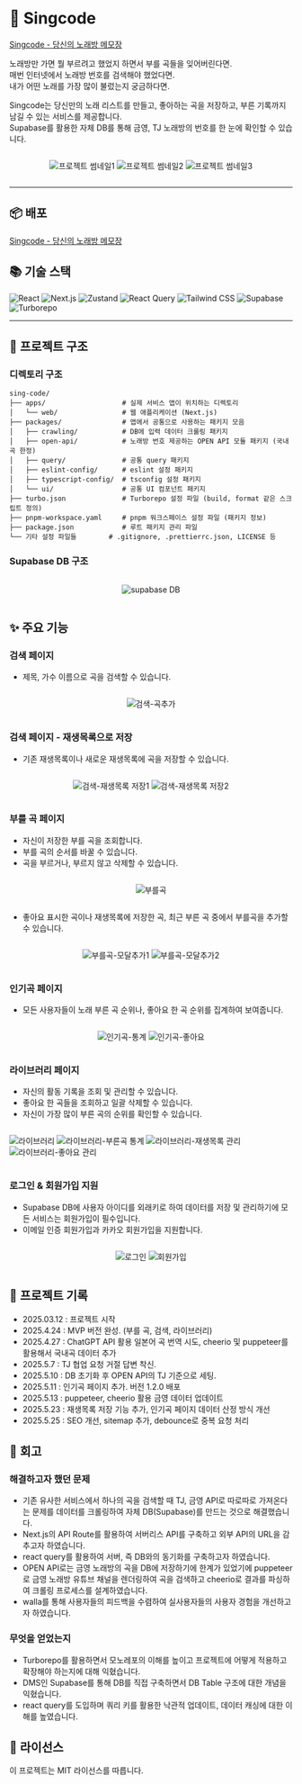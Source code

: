 # 🎵 Singcode

[Singcode - 당신의 노래방 메모장](https://www.singcode.kr)


노래방만 가면 뭘 부르려고 했었지 하면서 부를 곡들을 잊어버린다면. <br/>
매번 인터넷에서 노래방 번호를 검색해야 했었다면. <br/>
내가 어떤 노래를 가장 많이 불렀는지 궁금하다면. <br/>

Singcode는 당신만의 노래 리스트를 만들고, 좋아하는 곡을 저장하고, 부른 기록까지 남길 수 있는 서비스를 제공합니다.  <br/>
Supabase를 활용한 자체 DB를 통해 금영, TJ 노래방의 번호를 한 눈에 확인할 수 있습니다.

<div style="display: flex; justify-content: center; gap: 10px; flex-wrap: wrap;">

![프로젝트 썸네일1](https://github.com/user-attachments/assets/dd6ce355-d961-4075-984b-a2d500f3d852)
![프로젝트 썸네일2](https://github.com/user-attachments/assets/e4d3fb2c-7bee-48fd-b73c-eb833f48f1e0)
![프로젝트 썸네일3](https://github.com/user-attachments/assets/133bb11e-18e6-47f3-ab86-6ef1fb2865c1)


</div>


---


## 📦 배포
[Singcode - 당신의 노래방 메모장](https://www.singcode.kr)

## 📚 기술 스택

![React](https://img.shields.io/badge/React-20232A?style=for-the-badge&logo=react)
![Next.js](https://img.shields.io/badge/Next.js-000000?style=for-the-badge&logo=next.js)
![Zustand](https://img.shields.io/badge/Zustand-FFAD00?style=for-the-badge&logo=Zustand)
![React Query](https://img.shields.io/badge/React_Query-1F4154?style=for-the-badge&logo=react-query)
![Tailwind CSS](https://img.shields.io/badge/Tailwind_CSS-142351?style=for-the-badge&logo=tailwind-css)
![Supabase](https://img.shields.io/badge/Supabase-323232?style=for-the-badge&logo=Supabase)
![Turborepo](https://img.shields.io/badge/Turborepo-5A29E4?style=for-the-badge&logo=turborepo)

---

## 📁 프로젝트 구조

### 디렉토리 구조

```
sing-code/
├── apps/                   # 실제 서비스 앱이 위치하는 디렉토리
│   └── web/                # 웹 애플리케이션 (Next.js)
├── packages/               # 앱에서 공통으로 사용하는 패키지 모음
│   ├── crawling/           # DB에 입력 데이터 크롤링 패키지
│   ├── open-api/           # 노래방 번호 제공하는 OPEN API 모듈 패키지 (국내 곡 한정)
│   ├── query/              # 공통 query 패키지
│   ├── eslint-config/      # eslint 설정 패키지
│   ├── typescript-config/  # tsconfig 설정 패키지
│   └── ui/                 # 공통 UI 컴포넌트 패키지
├── turbo.json              # Turborepo 설정 파일 (build, format 같은 스크립트 정의)
├── pnpm-workspace.yaml     # pnpm 워크스페이스 설정 파일 (패키지 정보)
├── package.json            # 루트 패키지 관리 파일
└── 기타 설정 파일들        # .gitignore, .prettierrc.json, LICENSE 등
```
### Supabase DB 구조

<div style="display: flex; justify-content: center; gap: 10px; flex-wrap: wrap;">

![supabase DB](https://github.com/user-attachments/assets/a5130f5e-c4bd-419e-b1d5-a9f217b456f7)

</div>


## ✨ 주요 기능

### 검색 페이지
* 제목, 가수 이름으로 곡을 검색할 수 있습니다.

<div style="display: flex; justify-content: center; gap: 10px; flex-wrap: wrap;">
  
![검색-곡추가](https://github.com/user-attachments/assets/c9636b94-f07a-4841-8f88-5c8c9d99a9fe)

</div>

 ### 검색 페이지 - 재생목록으로 저장
 
* 기존 재생목록이나 새로운 재생목록에 곡을 저장할 수 있습니다.

<div style="display: flex; justify-content: center; gap: 10px; flex-wrap: wrap;">

![검색-재생목록 저장1](https://github.com/user-attachments/assets/8a747aff-2a32-44f6-b144-4f280a0a72f7)
![검색-재생목록 저장2](https://github.com/user-attachments/assets/5ab8ee4c-c62b-46cb-92c2-e90689fec987)

</div>

### 부를 곡 페이지

* 자신이 저장한 부를 곡을 조회합니다.
* 부를 곡의 순서를 바꿀 수 있습니다.
* 곡을 부르거나, 부르지 않고 삭제할 수 있습니다.
  
<div style="display: flex; justify-content: center; gap: 10px; flex-wrap: wrap;">

![부를곡](https://github.com/user-attachments/assets/8f36e52a-64b1-4d75-b386-031306310ffd)

</div>

* 좋아요 표시한 곡이나 재생목록에 저장한 곡, 최근 부른 곡 중에서 부를곡을 추가할 수 있습니다.


<div style="display: flex; justify-content: center; gap: 10px; flex-wrap: wrap;">

![부를곡-모달추가1](https://github.com/user-attachments/assets/1c17666c-57db-4d48-8ad5-e9f402d2667b)
![부를곡-모달추가2](https://github.com/user-attachments/assets/ae4c71aa-068a-4862-8e12-78bc29bd150a)

</div>


### 인기곡 페이지

* 모든 사용자들이 노래 부른 곡 순위나, 좋아요 한 곡 순위를 집계하여 보여줍니다.

<div style="display: flex; justify-content: center; gap: 10px; flex-wrap: wrap;">

![인기곡-통계](https://github.com/user-attachments/assets/750ba410-ce3e-4c98-a191-bb8f9cf6e62d)
![인기곡-좋아요](https://github.com/user-attachments/assets/59d98e20-a735-4c52-8ed2-bc8ee9418a3f)

</div>


### 라이브러리 페이지

* 자신의 활동 기록을 조회 및 관리할 수 있습니다.
* 좋아요 한 곡들을 조회하고 일괄 삭제할 수 있습니다.
* 자신이 가장 많이 부른 곡의 순위를 확인할 수 있습니다.

<div style="display: flex; justify-content: center; gap: 10px; flex-wrap: wrap;">
  
![라이브러리](https://github.com/user-attachments/assets/8bae1b21-387d-47e0-b394-8e576a6816fb)
![라이브러리-부른곡 통계](https://github.com/user-attachments/assets/93f38c68-5ab4-4be8-9efa-3840ff053834)
![라이브러리-재생목록 관리](https://github.com/user-attachments/assets/668acd87-f78b-4f15-8d05-8aeefd640ff6)
![라이브러리-좋아요 관리](https://github.com/user-attachments/assets/e681e512-c9cb-4f2f-b0fb-7640b6c5d935)

</div>

### 로그인 & 회원가입 지원

* Supabase DB에 사용자 아이디를 외래키로 하여 데이터를 저장 및 관리하기에 모든 서비스는 회원가입이 필수입니다.
* 이메일 인증 회원가입과 카카오 회원가입을 지원합니다.
  
<div style="display: flex; justify-content: center; gap: 10px; flex-wrap: wrap;">

![로그인](https://github.com/user-attachments/assets/72674739-f85a-42d6-8b8f-c1003b6fd896)
![회원가입](https://github.com/user-attachments/assets/653b05a1-126d-423a-8bd6-fca8e4c40e25)

</div>


## 📖 프로젝트 기록

- 2025.03.12 : 프로젝트 시작
- 2025.4.24 : MVP 버전 완성. (부를 곡, 검색, 라이브러리)
- 2025.4.27 : ChatGPT API 활용 일본어 곡 번역 시도, cheerio 및 puppeteer를 활용해서 국내곡 데이터 추가
- 2025.5.7 : TJ 협업 요청 거절 답변 착신.
- 2025.5.10 : DB 초기화 후 OPEN API의 TJ 기준으로 세팅.
- 2025.5.11 : 인기곡 페이지 추가. 버전 1.2.0 배포
- 2025.5.13 : puppeteer, cheerio 활용 금영 데이터 업데이트
- 2025.5.23 : 재생목록 저장 기능 추가, 인기곡 페이지 데이터 산정 방식 개선
- 2025.5.25 : SEO 개선, sitemap 추가, debounce로 중복 요청 처리

## 📝 회고

### 해결하고자 했던 문제

- 기존 유사한 서비스에서 하나의 곡을 검색할 때 TJ, 금영 API로 따로따로 가져온다는 문제를 데이터를 크롤링하여 자체 DB(Supabase)를 만드는 것으로 해결했습니다.
- Next.js의 API Route를 활용하여 서버리스 API를 구축하고 외부 API의 URL을 감추고자 하였습니다.
- react query를 활용하여 서버, 즉 DB와의 동기화를 구축하고자 하였습니다.
- OPEN API로는 금영 노래방의 곡을 DB에 저장하기에 한계가 있었기에 puppeteer로 금영 노래방 유튜브 채널을 렌더링하여 곡을 검색하고 cheerio로 결과를 파싱하여 크롤링 프로세스를 설계하였습니다.
- walla를 통해 사용자들의 피드백을 수렴하여 실사용자들의 사용자 경험을 개선하고자 하였습니다.
  
### 무엇을 얻었는지

- Turborepo를 활용하면서 모노레포의 이해를 높이고 프로젝트에 어떻게 적용하고 확장해야 하는지에 대해 익혔습니다.
- DMS인 Supabase를 통해 DB를 직접 구축하면서 DB Table 구조에 대한 개념을 익혔습니다.
- react query를 도입하며 쿼리 키를 활용한 낙관적 업데이트, 데이터 캐싱에 대한 이해를 높였습니다.


## 📄 라이선스

이 프로젝트는 MIT 라이선스를 따릅니다.

